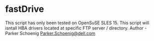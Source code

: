 # fastDrive
This script has only been tested on OpenSuSE SLES 15.
This script will isntall HBA drivers located at specific FTP server / directory.
Author - Parker Schoenig
Parker.Schoenig@dell.com
